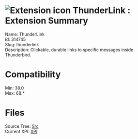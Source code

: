 # ![Extension icon](https://addons.thunderbird.net/static/img/addon-icons/downloads-64.png) ThunderLink : Extension Summary

Name: ThunderLink  
Id: 314745  
Slug: thunderlink  
Description: Clickable, durable links to specific messages inside Thunderbird.
  

# Compatibility
Min: 38.0  
Max: 68.*  

# Files

Source Tree: [Src](C:/Dev/Thunderbird/ThunderKdB/xall/x68/314745-thunderlink/src)  
Current XPI: [XPI](C:/Dev/Thunderbird/ThunderKdB/xall/x68/314745-thunderlink/xpi)  



